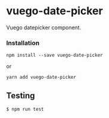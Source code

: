 # vuego-date-picker

Vuego datepicker component.

### Installation
```
npm install --save vuego-date-picker
```

or

```
yarn add vuego-date-picker
```

## Testing

``` bash
$ npm run test
```